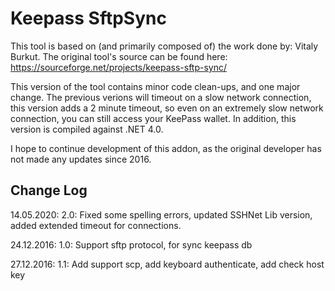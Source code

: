 Keepass SftpSync
================

This tool is based on (and primarily composed of) the work done by: Vitaly Burkut.
The original tool's source can be found here: https://sourceforge.net/projects/keepass-sftp-sync/

This version of the tool contains minor code clean-ups, and one major change.
The previous verions will timeout on a slow network connection, this version adds a 2 minute timeout, so even on an extremely slow network connection, you can still access your KeePass wallet.
In addition, this version is compiled against .NET 4.0.

I hope to continue development of this addon, as the original developer has not made any updates since 2016.

Change Log
--------------
14.05.2020: 2.0: Fixed some spelling errors, updated SSHNet Lib version, added extended timeout for connections.

24.12.2016:	1.0: Support sftp protocol, for sync keepass db

27.12.2016: 1.1: Add support scp, add keyboard authenticate, add check host key